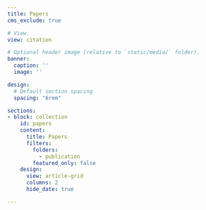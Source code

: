 ```yaml
---
title: Papers
cms_exclude: true

# View.
view: citation

# Optional header image (relative to `static/media/` folder).
banner:
  caption: ''
  image: ''

design:
  # Default section spacing
  spacing: "6rem"

sections:
- block: collection
    id: papers
    content:
      title: Papers
      filters:
        folders:
          - publication
        featured_only: false
    design:
      view: article-grid
      columns: 2
      hide_date: true

---
```

